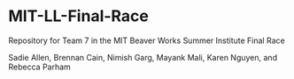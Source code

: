 # MIT-LL-Final-Race
Repository for Team 7 in the MIT Beaver Works Summer Institute Final Race

Sadie Allen, Brennan Cain, Nimish Garg, Mayank Mali, Karen Nguyen, and Rebecca Parham
